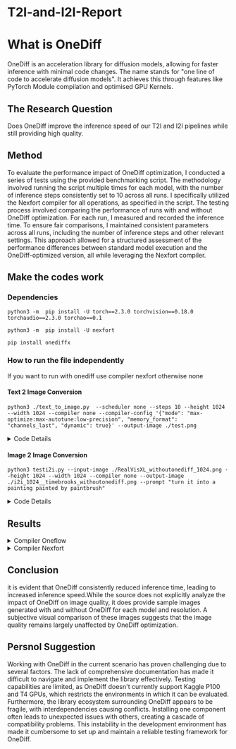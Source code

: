 # T2I-and-I2I-Report
# What is OneDiff
OneDiff is an acceleration library for diffusion models, allowing for faster inference with minimal code changes. The name stands 	for "one line of code to accelerate diffusion models". It achieves this through features like PyTorch Module compilation and optimised GPU Kernels. 


## The Research Question

Does OneDiff improve the inference speed of our T2I and I2I pipelines while still providing high quality.

## Method
To evaluate the performance impact of OneDiff optimization, I conducted a series of tests using the provided benchmarking script. The methodology involved running the script multiple times for each model, with the number of inference steps consistently set to 10 across all runs. I specifically utilized the Nexfort compiler for all operations, as specified in the script. The testing process involved comparing the performance of runs with and without OneDiff optimization. For each run, I measured and recorded the inference time. To ensure fair comparisons, I maintained consistent parameters across all runs, including the number of inference steps and other relevant settings. This approach allowed for a structured assessment of the performance differences between standard model execution and the OneDiff-optimized version, all while leveraging the Nexfort compiler.
## Make the codes work
### Dependencies
`python3 -m  pip install -U torch==2.3.0 torchvision==0.18.0 torchaudio==2.3.0 torchao==0.1`

`python3 -m  pip install -U nexfort`

`pip install onediffx`

### How to run the file independently
If you want to run with onediff use compiler nexfort otherwise none
#### Text 2 Image Conversion
`python3 ./text_to_image.py  --scheduler none --steps 10 --height 1024 --width 1024 --compiler none --compiler-config '{"mode": "max-optimize:max-autotune:low-precision", "memory_format": "channels_last", "dynamic": true}' --output-image ./test.png`
<details>
	<summary>Code Details</summary>

### Script used for model usage using nexfort
```
 print("Nexfort backend is now active...")
        if args.quantize:
            if args.quantize_config is not None:
                quantize_config = json.loads(args.quantize_config)
            else:
                quantize_config = '{"quant_type": "fp8_e4m3_e4m3_dynamic"}'
            if args.quant_submodules_config_path:
                # download: https://huggingface.co/siliconflow/PixArt-alpha-onediff-nexfort-fp8/blob/main/fp8_e4m3.json
                pipe = quantize_pipe(
                    pipe,
                    quant_submodules_config_path=args.quant_submodules_config_path,
                    ignores=[],
                    **quantize_config,
                )
            else:
                pipe = quantize_pipe(pipe, ignores=[], **quantize_config)
        if args.compiler_config is not None:
            # config with dict
            options = json.loads(args.compiler_config)
        else:
            # config with string
            options = '{"mode": "max-optimize:max-autotune:freezing", "memory_format": "channels_last"}'
        pipe = compile_pipe(
            pipe, backend="nexfort", options=options, fuse_qkv_projections=True
        ) print("Nexfort backend is now active...")
        if args.quantize:
            if args.quantize_config is not None:
                quantize_config = json.loads(args.quantize_config)
            else:
                quantize_config = '{"quant_type": "fp8_e4m3_e4m3_dynamic"}'
            if args.quant_submodules_config_path:
                # download: https://huggingface.co/siliconflow/PixArt-alpha-onediff-nexfort-fp8/blob/main/fp8_e4m3.json
                pipe = quantize_pipe(
                    pipe,
                    quant_submodules_config_path=args.quant_submodules_config_path,
                    ignores=[],
                    **quantize_config,
                )
            else:
                pipe = quantize_pipe(pipe, ignores=[], **quantize_config)
        if args.compiler_config is not None:
            # config with dict
            options = json.loads(args.compiler_config)
        else:
            # config with string
            options = '{"mode": "max-optimize:max-autotune:freezing", "memory_format": "channels_last"}'
        pipe = compile_pipe(
            pipe, backend="nexfort", options=options, fuse_qkv_projections=True
        )
```
	
### Default Attributes:

```
MODEL = "SG161222/RealVisXL_V4.0"
VARIANT = None
CUSTOM_PIPELINE = None
SCHEDULER = "EulerAncestralDiscreteScheduler"
LORA = None
CONTROLNET = None
STEPS = 30
PROMPT = "best quality, realistic, unreal engine, 4K,a cat sitting on human lap"
NEGATIVE_PROMPT = ""
SEED = 333
WARMUPS = 1
BATCH = 1
HEIGHT = None
WIDTH = None
INPUT_IMAGE = None
CONTROL_IMAGE = None
OUTPUT_IMAGE = None
EXTRA_CALL_KWARGS = None
CACHE_INTERVAL = 3
CACHE_LAYER_ID = 0
CACHE_BLOCK_ID = 0
COMPILER = "nexfort"
COMPILER_CONFIG = None
QUANTIZE_CONFIG = None
```
● This code block defines a function parse_args to handle command-line arguments without using any attributes.


### Argument Parsing and Configuration:
	
```
def parse_args():
    parser = argparse.ArgumentParser()
    parser.add_argument("--model", type=str, default=MODEL)
    parser.add_argument("--variant", type=str, default=VARIANT)
    parser.add_argument("--custom-pipeline", type=str, default=CUSTOM_PIPELINE)
    parser.add_argument("--scheduler", type=str, default=SCHEDULER)
    # ... other argument definitions
    return parser.parse_args()
```

`args = parse_args()`
● This code block defines a function parse_args to handle command-line arguments using argparse.It defines various arguments such as model, variant, custom-pipeline, scheduler, etc., each with a default value from globally defined variables.This allows users to customize the text-to-image generation process from the command line.The line `args = parse_args()` calls the function and stores the parsed arguments in the args variable for later use.

###  Pipeline Loading and Configuration:
```
def load_pipe(
    pipeline_cls,
    model_name,
    variant=None,
    dtype=torch.float16,
    device="cuda",
    custom_pipeline=None,
    scheduler=None,
    lora=None,
    controlnet=None,
):
    # ... function implementation ...
```
● This code defines a function load_pipe that is responsible for loading and configuring the text-to-image generation pipeline.●
It takes several arguments including the pipeline class (pipeline_cls), model name (model_name), variant, data type (dtype), device, and optional components like a custom pipeline, scheduler, LoRA (Low-Rank Adaptation), and ControlNet.●
The function handles loading the pre-trained model, potentially applying quantization, setting up the scheduler, loading LoRA weights, and moving the pipeline to the specified device.
### Inference Time and Throughput Calculation:
```
def calculate_inference_time_and_throughput(height, width, n_steps, model):
    start_time = time.time()
    model(prompt=args.prompt, height=height, width=width, num_inference_steps=n_steps)
    end_time = time.time()
    inference_time = end_time - start_time
    # pixels_processed = height * width * n_steps
    # throughput = pixels_processed / inference_time
    throughput = n_steps / inference_time
    return inference_time, throughput
```
● This code defines a function calculate_inference_time_and_throughput to measure the performance of the text-to-image generation process.It takes the image height, width, number of inference steps, and the model as input.The function records the start and end time of the generation process to calculate the inference time.Throughput is then calculated as the number of steps per second.

### Keyword Argument Handling:
```
def get_kwarg_inputs():
    kwarg_inputs = dict(
        prompt=args.prompt,
        negative_prompt=args.negative_prompt,
        height=height,
        width=width,
        # ... other keyword arguments ...
    )
    # ... additional argument handling ...
    return kwarg_inputs
```
●This code defines a function get_kwarg_inputs to collect and organize keyword arguments that will be passed to the text-to-image generation pipeline.It gathers arguments such as prompt, negative_prompt, height, width, and others, which control the generation process.The function handles optional arguments like the input image, control image, deep caching options, and additional arguments from the extra_call_kwargs variable.

### Performance Profiling
The IterationProfiler class and related functions measure performance:
```
class IterationProfiler:
    def __init__(self):
        self.begin = None
        self.end = None
        self.num_iterations = 0

    # ... (methods for profiling)
```


### Main Method details
#### Pipeline Loading:
```
pipe = load_pipe(
    pipeline_cls,
    args.model,
    variant=args.variant,
    custom_pipeline=args.custom_pipeline,
    scheduler=args.scheduler,
    lora=args.lora,
    controlnet=args.controlnet,
)
```
This loads the specified diffusion model pipeline with various customization options like variant, custom pipeline, scheduler, LoRA, and ControlNet.

#### Image Size Determination:

```
height = args.height or core_net.config.sample_size * pipe.vae_scale_factor
width = args.width or core_net.config.sample_size * pipe.vae_scale_factor
```
Sets the output image dimensions, either from user arguments or based on the model's default configuration.

#### Compiler Optimization:

```
if args.compiler == "none":
    pass
elif args.compiler == "oneflow":
    pipe = compile_pipe(pipe)
elif args.compiler == "nexfort":
    # ... (nexfort compilation logic)
elif args.compiler in ("compile", "compile-max-autotune"):
    # ... (torch.compile logic)
```
Applies various compiler optimizations to the pipeline based on the specified compiler option.

#### Input Image Handling:

```
if args.input_image is None:
    input_image = None
else:
    input_image = load_image(args.input_image)
    input_image = input_image.resize((width, height), Image.LANCZOS)
```
Loads and resizes an input image if specified (for image-to-image tasks).

 #### Control Image Handling:

```
if args.control_image is None:
    if args.controlnet is None:
        control_image = None
    else:
        # ... (create a default control image)
else:
    control_image = load_image(args.control_image)
    control_image = control_image.resize((width, height), Image.LANCZOS)
```
Prepares a control image for ControlNet, either loading a specified image or creating a default one.

#### Warm-up Runs:

```
if args.warmups > 0:
    # ... (perform warm-up runs)
```
Executes warm-up runs to trigger compilation and initial optimizations.As for Warmup is basically the time taken to bring the model to its full capable loading state

#### Main Inference:

```
kwarg_inputs = get_kwarg_inputs()
iter_profiler = IterationProfiler()
# ... (set up profiling callback)
begin = time.time()
output_images = pipe(**kwarg_inputs).images
end = time.time()
```
Performs the main image generation inference, with profiling.

#### Performance Reporting:

```
print(f"Inference time: {end - begin:.3f}s")
iter_per_sec = iter_profiler.get_iter_per_sec()
if iter_per_sec is not None:
    print(f"Iterations per second: {iter_per_sec:.3f}")
# ... (memory usage reporting)
```
Reports various performance metrics like inference time, iterations per second, and memory usage.

#### Output Image Saving:

```
if args.output_image is not None:
    output_images[0].save(args.output_image)
Saves the generated image if an output path is specified.
```

#### Multi-resolution Testing:

```
if args.run_multiple_resolutions:
    # ... (run inference at multiple resolutions)
```
Tests the model's performance across various image resolutions. As for i wont recommend running this as for i made various testing changes and now code is barely linked as to work properly this might be broken.

#### Throughput Analysis:

```
if args.throughput:
    steps_range = range(1, 100, 1)
    data, coefficients = generate_data_and_fit_model(pipe, steps_range)
    plot_data_and_model(data, coefficients)
```
If requested, performs a detailed throughput analysis across different numbers of inference steps and plots the results.
This is the main blocks where all the things are handled and you will be able to understand most of the features used in the code using this block.

### Main Execution Block:
```
if __name__ == "__main__":
    main()
```
●This is a common Python idiom. It ensures that the main() function is called only when the script is run directly, not when it's imported as a module.
This documentation provides a breakdown of the code snippets, explaining their purpose and how they fit into the larger text-to-image generation process.

</details>

#### Image 2 Image Conversion
`python3 testi2i.py --input-image ./RealVisXL_withoutonediff_1024.png --height 1024 --width 1024 --compiler none --output-image ./i2i_1024__timebrooks_withoutonediff.png --prompt "turn it into a painting painted by paintbrush"`
<details>
	<summary>Code Details</summary>

 ### Script used for model usage using nexfort
```
 print("Nexfort backend is now active...")
        if args.quantize:
            if args.quantize_config is not None:
                quantize_config = json.loads(args.quantize_config)
            else:
                quantize_config = '{"quant_type": "fp8_e4m3_e4m3_dynamic"}'
            if args.quant_submodules_config_path:
                # download: https://huggingface.co/siliconflow/PixArt-alpha-onediff-nexfort-fp8/blob/main/fp8_e4m3.json
                pipe = quantize_pipe(
                    pipe,
                    quant_submodules_config_path=args.quant_submodules_config_path,
                    ignores=[],
                    **quantize_config,
                )
            else:
                pipe = quantize_pipe(pipe, ignores=[], **quantize_config)
        if args.compiler_config is not None:
            # config with dict
            options = json.loads(args.compiler_config)
        else:
            # config with string
            options = '{"mode": "max-optimize:max-autotune:freezing", "memory_format": "channels_last"}'
        pipe = compile_pipe(
            pipe, backend="nexfort", options=options, fuse_qkv_projections=True
        ) print("Nexfort backend is now active...")
        if args.quantize:
            if args.quantize_config is not None:
                quantize_config = json.loads(args.quantize_config)
            else:
                quantize_config = '{"quant_type": "fp8_e4m3_e4m3_dynamic"}'
            if args.quant_submodules_config_path:
                # download: https://huggingface.co/siliconflow/PixArt-alpha-onediff-nexfort-fp8/blob/main/fp8_e4m3.json
                pipe = quantize_pipe(
                    pipe,
                    quant_submodules_config_path=args.quant_submodules_config_path,
                    ignores=[],
                    **quantize_config,
                )
            else:
                pipe = quantize_pipe(pipe, ignores=[], **quantize_config)
        if args.compiler_config is not None:
            # config with dict
            options = json.loads(args.compiler_config)
        else:
            # config with string
            options = '{"mode": "max-optimize:max-autotune:freezing", "memory_format": "channels_last"}'
        pipe = compile_pipe(
            pipe, backend="nexfort", options=options, fuse_qkv_projections=True
        )
```
	
### Default Attributes:
```
MODEL = "timbrooks/instruct-pix2pix"
VARIANT = None
CUSTOM_PIPELINE = None
SCHEDULER = "EulerAncestralDiscreteScheduler"
LORA = None
CONTROLNET = None
STEPS = 30
PROMPT = "make "
NEGATIVE_PROMPT = ""
SEED = 333
WARMUPS = 1
BATCH = 1
HEIGHT = 512
WIDTH = 512
INPUT_IMAGE = "https://raw.githubusercontent.com/timothybrooks/instruct-pix2pix/main/imgs/example.jpg"  # Set a default input image path
CONTROL_IMAGE = None
OUTPUT_IMAGE = None
EXTRA_CALL_KWARGS = None
CACHE_INTERVAL = 3
CACHE_LAYER_ID = 0
CACHE_BLOCK_ID = 0
COMPILER = "nexfort"
COMPILER_CONFIG = None
QUANTIZE_CONFIG = None
```
● This code block defines default values for various parameters used in the text-to-image generation process. These values serve as fallbacks if not specified by the user.
### Argument Parsing and Configuration:
```
def parse_args():
    parser = argparse.ArgumentParser()
    parser.add_argument("--model", type=str, default=MODEL)
    parser.add_argument("--variant", type=str, default=VARIANT)
    parser.add_argument("--custom-pipeline", type=str, default=CUSTOM_PIPELINE)
    parser.add_argument("--scheduler", type=str, default=SCHEDULER)
    # ... other argument definitions
    return parser.parse_args()
```
`args = parse_args()`
● This code defines the parse_args function to handle command-line arguments using argparse. It allows users to customize various aspects of the text-to-image generation process. The parsed arguments are stored in the args variable for later use throughout the script.
### Pipeline Loading and Configuration:
```
def load_pipe(
    pipeline_cls,
    model_name,
    variant=None,
    dtype=torch.float16,
    device="cuda",
    custom_pipeline=None,
    scheduler=None,
    lora=None,
    controlnet=None,
):
    # ... function implementation ...
```
● This function, load_pipe, is responsible for loading and configuring the text-to-image generation pipeline. It handles various components like custom pipelines, schedulers, LoRA, and ControlNet. The function also manages model loading, potential quantization, and device placement.
### Inference Time and Throughput Calculation:
```
def calculate_inference_time_and_throughput(height, width, n_steps, model):
    start_time = time.time()
    model(prompt=args.prompt, height=height, width=width, num_inference_steps=n_steps)
    end_time = time.time()
    inference_time = end_time - start_time
    throughput = n_steps / inference_time
    return inference_time, throughput
```
● This function measures the performance of the text-to-image generation process. It calculates both the inference time and throughput (steps per second) for a single run of the model.
### Keyword Argument Handling:
```
def get_kwarg_inputs():
    kwarg_inputs = dict(
        prompt=args.prompt,
        negative_prompt=args.negative_prompt,
        height=height,
        width=width,
        # ... other keyword arguments ...
    )
    # ... additional argument handling ...
    return kwarg_inputs
```
● The get_kwarg_inputs function prepares a dictionary of keyword arguments for the pipeline. It includes various generation parameters and handles optional arguments like input images and deep caching options.
### Performance Profiling:
```
class IterationProfiler:
    def __init__(self):
        self.begin = None
        self.end = None
        self.num_iterations = 0

    # ... (methods for profiling)
```
● The IterationProfiler class is used for detailed performance profiling of the generation process. It tracks the timing of individual iterations using CUDA events.
### Main Method Details:
#### Pipeline Loading:
```
pipe = load_pipe(
    pipeline_cls,
    args.model,
    variant=args.variant,
    custom_pipeline=args.custom_pipeline,
    scheduler=args.scheduler,
    lora=args.lora,
    controlnet=args.controlnet,
)
```
● This code loads the specified diffusion model pipeline with various customization options.
#### Image Size Determination:
```
pythonCopyheight = args.height or core_net.config.sample_size * pipe.vae_scale_factor
width = args.width or core_net.config.sample_size * pipe.vae_scale_factor
```
● Sets the output image dimensions based on user arguments or model defaults.
#### Compiler Optimization:
```
if args.compiler == "none":
    pass
elif args.compiler == "oneflow":
    pipe = compile_pipe(pipe)
elif args.compiler == "nexfort":
    # ... (nexfort compilation logic)
elif args.compiler in ("compile", "compile-max-autotune"):
    # ... (torch.compile logic)
```
● Applies compiler optimizations to the pipeline based on the specified compiler option.
#### Input Image Handling:
```
if args.input_image is None:
    input_image = None
else:
    input_image = load_image(args.input_image)
    input_image = input_image.resize((width, height), Image.LANCZOS)
```
● Loads and resizes an input image if specified for image-to-image tasks.
#### Control Image Handling:
```
if args.control_image is None:
    if args.controlnet is None:
        control_image = None
    else:
        # ... (create a default control image)
else:
    control_image = load_image(args.control_image)
    control_image = control_image.resize((width, height), Image.LANCZOS)
```
● Prepares a control image for ControlNet, either loading a specified image or creating a default one.
#### Warm-up Runs:
```
if args.warmups > 0:
    # ... (perform warm-up runs)
```
● Executes warm-up runs to trigger compilation and initial optimizations.
#### Main Inference:
```
kwarg_inputs = get_kwarg_inputs()
iter_profiler = IterationProfiler()
# ... (set up profiling callback)
begin = time.time()
output_images = pipe(**kwarg_inputs).images
end = time.time()
● Performs the main image generation inference with profiling.
Performance Reporting:
pythonCopyprint(f"Inference time: {end - begin:.3f}s")
iter_per_sec = iter_profiler.get_iter_per_sec()
if iter_per_sec is not None:
    print(f"Iterations per second: {iter_per_sec:.3f}")
# ... (memory usage reporting)
```
● Reports various performance metrics including inference time and iterations per second.
#### Output Image Saving:
```
if args.output_image is not None:
    output_images[0].save(args.output_image)
```
● Saves the generated image if an output path is specified.
#### Multi-resolution Testing:
```
if args.run_multiple_resolutions:
    # ... (run inference at multiple resolutions)
```
● Tests the model's performance across various image resolutions.
#### Throughput Analysis:
```
if args.throughput:
    steps_range = range(1, 100, 1)
    data, coefficients = generate_data_and_fit_model(pipe, steps_range)
    plot_data_and_model(data, coefficients)
```
● Performs a detailed throughput analysis across different numbers of inference steps and plots the results.
#### Main Execution Block:
```
if __name__ == "__main__":
    main()
```
● Ensures that the main() function is called only when the script is run directly, not when it's imported as a module.
	
</details>

## Results 

<details>
	<summary>Compiler Oneflow</summary>
	
<details>
	<summary>Text-to-Image</summary>

#### SG161222/RealVisXL_V4.0
##### 1024x1024 
###### with OneDiff
	Warmup time: 68.700s
	=======================================
	=======================================
	Inference time: 0.874s
	Iterations per second: 16.183
	Max used CUDA memory : 13.244GiB
	=======================================
 Image:
 ![1024_Oneflow_SG161222_RealVisXL_V4 0](https://github.com/user-attachments/assets/091fe8e3-3506-4826-83cd-49ea78905392)


###### without OneDiff
	Warmup time: 2.439s
	=======================================
	=======================================
	Inference time: 1.521s
	Iterations per second: 8.326
	Max used CUDA memory : 10.465GiB
	=======================================
  Image:
  ![1024_without_Oneflow_SG161222_RealVisXL_V4 0](https://github.com/user-attachments/assets/345a9458-8aba-4368-977c-f40130fa8a12)
##### 512x512 
###### with OneDiff

	Warmup time: 67.218s
	=======================================
	=======================================
	Inference time: 0.332s
	Iterations per second: 44.523
	Max used CUDA memory : 10.031GiB
	=======================================
 Image:
 ![512_Oneflow_SG161222_RealVisXL_V4 0](https://github.com/user-attachments/assets/017e38ec-5d14-4c08-83b9-23fa953c9ba2)

###### without OneDiff
	Warmup time: 1.755s
	=======================================
	=======================================
	Inference time: 0.874s
	Iterations per second: 13.381
	Max used CUDA memory : 7.661GiB
	=======================================

Image:
![512_without_Oneflow_SG161222_RealVisXL_V4 0](https://github.com/user-attachments/assets/959761af-1e87-4104-ada2-9e27568bd8d6)

#### SG161222/RealVisXL_V4.0_Lightning
##### 1024x1024 
###### with OneDiff
	Warmup time: 71.707s
	=======================================
	=======================================
	Inference time: 0.863s
	Iterations per second: 16.257
	Max used CUDA memory : 13.248GiB
	=======================================
 Image:
 ![1024_Oneflow_SG161222_RealVisXL_V4 0_Lightning](https://github.com/user-attachments/assets/94897ae8-32d0-4f84-9a1f-d54bd5984ea6)


###### without OneDiff
	Warmup time: 2.405s
	=======================================
	=======================================
	Inference time: 1.536s
	Iterations per second: 8.325
	Max used CUDA memory : 10.470GiB
	=======================================
 Image:
 ![1024_without_Oneflow_SG161222_RealVisXL_V4 0_Lightning](https://github.com/user-attachments/assets/5fada763-1bf8-47ee-a5ec-54c084a588ea)

 

##### 512x 512 
###### with OneDiff

	Warmup time: 67.914s
	=======================================
	=======================================
	Inference time: 0.337s
	Iterations per second: 42.992
	Max used CUDA memory : 10.085GiB
	=======================================
 
Image:
![512_Oneflow_SG161222_RealVisXL_V4 0_Lightning](https://github.com/user-attachments/assets/8f3ebb72-234f-491c-8362-1c0f169eb61a)


###### without OneDiff
	Warmup time: 1.817s
	=======================================
	=======================================
	Inference time: 0.890s
	Iterations per second: 13.250
	Max used CUDA memory : 7.656GiB
	=======================================
 Image:
 ![512_without_Oneflow_SG161222_RealVisXL_V4 0_Lightning](https://github.com/user-attachments/assets/5ddd67a3-e6b0-49bf-aae0-56ac5173a9c8)
 </details>
 
 <details>
	 <summary>Image-to-Image</summary>

For 1024 x 1024 size images i have used 1024 sized image generated from RealVisXL_V4.0 model and same for 512 too. prompt ("trun her into a cyborg") 
#### SG161222/RealVisXL_V4.0 
##### 1024x1024 
###### with OneDiff
	Warmup time: 70.647s
	=======================================
	=======================================
	Inference time: 0.871s
	Iterations per second: 16.199
	Max used CUDA memory : 13.302GiB
	=======================================
Image:
![Test_1024_With_Oneflow_I2I_SG161222_RealVisXL_V4 0](https://github.com/user-attachments/assets/cf95511a-25bb-4187-95ff-34c9257c8e7b)

###### without OneDiff
	Warmup time: 2.313s
	=======================================
	=======================================
	Inference time: 1.522s
	Iterations per second: 8.290
	Max used CUDA memory : 10.471GiB
	=======================================
Image:
![Test_1024_Without_Oneflow_I2I_SG161222_RealVisXL_V4 0](https://github.com/user-attachments/assets/30169f39-12ff-47c3-9c1c-71012eadb89a)

##### 512x512 
###### with OneDiff
	Warmup time: 72.229s
	=======================================
	=======================================
	Inference time: 0.325s
	Iterations per second: 47.863
	Max used CUDA memory : 10.031GiB
	=======================================
 Image:
 ![Test_512_With_Oneflow_I2I_SG161222_RealVisXL_V4 0](https://github.com/user-attachments/assets/6dfa5ae7-c455-4679-81a2-81d894a5aaa3)


###### without OneDiff
	Warmup time: 1.784s
	=======================================
	=======================================
	Inference time: 0.898s
	Iterations per second: 12.942
	Max used CUDA memory : 7.661GiB
	=======================================
 Image:
 ![Test_512_Without_Oneflow_I2I_SG161222_RealVisXL_V4 0](https://github.com/user-attachments/assets/058a5d1e-b711-476e-9302-5040b86cdcbf)


#### timbrooks/instruct-pix2pix
##### 1024x1024 
###### with OneDiff
	Warmup time: 45.665s
	=======================================
	=======================================
	Inference time: 0.888s
	Iterations per second: 13.108
	Max used CUDA memory : 13.079GiB
	=======================================
Image:
![Test_1024_With_Oneflow_I2I_timbrooks_instruct-pix2pix](https://github.com/user-attachments/assets/110adee8-6e4d-40f4-b13a-666264c8b039)
###### without OneDiff
	Warmup time: 2.343s
	=======================================
	=======================================
	Inference time: 1.723s
	Iterations per second: 7.033
	Max used CUDA memory : 4.400GiB
	=======================================
 Image:
 ![Test_1024_Without_Oneflow_I2I_timbrooks_instruct-pix2pix](https://github.com/user-attachments/assets/2b7b00e1-face-422e-acc5-bd48c7697dda)
##### 512 x 512 
###### with OneDiff
	Warmup time: 38.675s
	=======================================
	=======================================
	Inference time: 0.187s
	Iterations per second: 69.570
	Max used CUDA memory : 4.636GiB
	=======================================
 Image:
 ![Test_512_With_Oneflow_I2I_timbrooks_instruct-pix2pix](https://github.com/user-attachments/assets/5a7e4396-db5b-4102-94b9-5c6b43882aaa)


###### without OneDiff
	Warmup time: 1.231s
	=======================================
	=======================================
	Inference time: 0.397s
	Iterations per second: 31.571
	Max used CUDA memory : 2.613GiB
	=======================================
Image:
![Test_512_Without_Oneflow_I2I_timbrooks_instruct-pix2pix](https://github.com/user-attachments/assets/546fda0b-050c-4bcb-b46c-7327ee2f933a)
</details>

</details>

<details>
	<summary>Compiler Nexfort</summary>

<details>
	<summary>Text-to-Image</summary>
	
#### SG161222/RealVisXL_V4.0_Lightning	
##### 1024x1024 
###### with OneDiff
	Warmup time: 924.378s
	=======================================
	=======================================
	Inference time: 0.979s
	Iterations per second: 13.871
	Max used CUDA memory : 11.464GiB
	=======================================
  Image:
  ![RealVisXL_withonediff_1024](https://github.com/user-attachments/assets/f58ac114-d1e6-43a0-912c-b759fd65836c)

######	Without OneDiff
  	Warmup time: 2.391s
	=======================================
	=======================================
	Inference time: 1.515s
	Iterations per second: 8.331
	Max used CUDA memory : 10.471GiB
	=======================================
  Image:
  ![RealVisXL_withoutonediff_1024](https://github.com/user-attachments/assets/be2e6f11-4fd7-4441-95f2-cb3dee21dbb8)

##### 512 x 512 
###### with onediff
	Warmup time: 890.209s
	=======================================
	=======================================
	Inference time: 0.704s
	Iterations per second: 17.770
	Max used CUDA memory : 8.956GiB
	=======================================
 Image:
 ![RealVisXL_withonediff_512](https://github.com/user-attachments/assets/2f8b6f0b-8a0e-432d-8efb-c1aff366c2b1)

###### without onediff
	Warmup time: 1.696s
	=======================================
	=======================================
	Inference time: 0.889s
	Iterations per second: 13.081
	Max used CUDA memory : 7.657GiB
	=======================================
 Image:
 ![RealVisXL_withoutonediff_512](https://github.com/user-attachments/assets/d77e3ab0-d447-41ec-946a-b19cb343443d)

#### SG161222/RealVisXL_V4.0
##### 1024x1024 
###### with OneDiff
	Warmup time: 813.568s
	=======================================
	=======================================
	Inference time: 0.976s
	Iterations per second: 13.891
	Max used CUDA memory : 11.465GiB
	======================================
Image:
![RealVisXL4 0_withonediff_1024](https://github.com/user-attachments/assets/8cceb554-d0a0-43e9-919b-bec75552c644)

###### without onediff
       Warmup time: 3.034s
	=======================================
	=======================================
	Inference time: 1.518s
	Iterations per second: 8.333
	Max used CUDA memory : 10.473GiB
	=======================================
 Image:
 ![RealVisXL4 0__withoutonedifftest_1024](https://github.com/user-attachments/assets/66a55a66-6446-48cd-bd7f-8f9f7b17e604)
##### 512 x 512
###### with OneDiff
	Warmup time: 802.404s
	=======================================
	=======================================
	Inference time: 0.697s
	Iterations per second: 17.522
	Max used CUDA memory : 8.956GiB
	=======================================
 Image:
 ![RealVisXL4 0_withonediff_512](https://github.com/user-attachments/assets/de70ec25-84e3-408a-8ce8-e90cdce68a0f)
 
 ###### without OneDiff
 	Warmup time: 1.577s
	=======================================
	=======================================
	Inference time: 0.868s
	Iterations per second: 13.497
	Max used CUDA memory : 7.657GiB
	=======================================
Image:
![RealVisXL4 0_withonediff_512](https://github.com/user-attachments/assets/60d47acf-b961-4f26-9cf9-9d3bd705875d)
</details>

<details>
	<summary>Image-to-image</summary>

For Image 2 Image the images i am using are also the generated images from the above models under different size

#### timbrooks/instruct-pix2pix
##### 1024x1024 Prompt(turn it into a painting) , Image used 1024 x 1024 without onediff generated image by RealVisXL_4.0
###### with OneDiff
	Warmup time: 414.009s
	=======================================
	=======================================
	Inference time: 2.558s
	Iterations per second: 12.674
	Max used CUDA memory : 3.643GiB
	=======================================
 Image:
 ![i2i_1024__timebrooks_withonediff](https://github.com/user-attachments/assets/a99dfb0a-faa3-4a37-85b1-ea0b3d55364e)

###### without OneDiff
	Warmup time: 5.245s
	=======================================
	=======================================
	Inference time: 4.569s
	Iterations per second: 7.035
	Max used CUDA memory : 4.400GiB
	=======================================
 Image:
 ![i2i_1024__timebrooks_withoutonediff](https://github.com/user-attachments/assets/e362e4ac-eb0a-4b58-87df-e835a6735386)

##### 512 X 512  Prompt(turn it into a painting) , Image used 512 x 512 without onediff generated image by RealVisXL_4.0
###### with OneDiff
	Warmup time: 470.570s
	=======================================
	=======================================
	Inference time: 0.790s
	Iterations per second: 42.596
	Max used CUDA memory : 2.693GiB
	=======================================
 Image:
 ![i2i_512_timebrooks_withonediff](https://github.com/user-attachments/assets/be5f35c0-e497-4452-94e8-f922dfb835eb)
###### without OneDiff
	Warmup time: 1.883s
	=======================================
	=======================================
	Inference time: 1.045s
	Iterations per second: 31.124
	Max used CUDA memory : 2.625GiB
Image:
![i2i_512_timebrooks_withoutonediff](https://github.com/user-attachments/assets/1b125d7e-ad53-478c-bcb6-1e5782cd4362)

#### SG161222/RealVisXL_V4.0
##### 1024x1024  Prompt(make it into a cyborg) , Image used 1024 x 1024 without onediff generated image by RealVisXL_4.0
###### with OneDiff 
	Warmup time: 218.133s
	=======================================
	=======================================
	Inference time: 1.079s
	Iterations per second: 15.162
	Max used CUDA memory : 11.489GiB
 	=================================
  Image:
======![i2i_1024_withonediff](https://github.com/user-attachments/assets/07edc615-9123-4827-874f-4134ed98875a)


###### without OneDiff
	Warmup time: 2.355s
	=======================================
	=======================================
	Inference time: 1.585s
	Iterations per second: 8.327
	Max used CUDA memory : 10.474GiB
	=======================================
Image:
![i2i_1024_withoutonediff](https://github.com/user-attachments/assets/f1cdc374-c2b3-49c6-bb1d-263426b99464)


##### 512x512  Prompt(turn it into a painting) , Image used 512 x 512 without onediff generated image by RealVisXL_4.0
###### with OneDiff
	Warmup time: 553.390s
	=======================================
	=======================================
	Inference time: 0.542s
	Iterations per second: 25.336
	Max used CUDA memory : 8.977GiB
	=======================================
 Image:
 ![testi2i one diff ](https://github.com/user-attachments/assets/7a4d6ad7-0b7a-42fd-b267-b394ef4c081b)
 
 ###### without OneDiff
 	Warmup time: 1.654s
	=======================================
	=======================================
	Inference time: 0.831s
	Iterations per second: 13.513
	Max used CUDA memory : 7.655GiB
	=======================================
 Image:
 ![i2i_512_withoutonediff](https://github.com/user-attachments/assets/a9273116-ab48-422e-a01a-76c73a4ca8af)

 </details>
 
 </details>

## Conclusion
it is evident that OneDiff consistently reduced inference time, leading to increased inference speed.While the source does not explicitly analyze the impact of OneDiff on image quality, it does provide sample images generated with and without OneDiff for each model and resolution.  A subjective visual comparison of these images suggests that the image quality remains largely unaffected by OneDiff optimization. 

 ## Persnol Suggestion
Working with OneDiff in the current scenario has proven challenging due to several factors. The lack of comprehensive documentation has made it difficult to navigate and implement the library effectively. Testing capabilities are limited, as OneDiff doesn't currently support Kaggle P100 and T4 GPUs, which restricts the environments in which it can be evaluated. Furthermore, the library ecosystem surrounding OneDiff appears to be fragile, with interdependencies causing conflicts. Installing one component often leads to unexpected issues with others, creating a cascade of compatibility problems. This instability in the development environment has made it cumbersome to set up and maintain a reliable testing framework for OneDiff.
